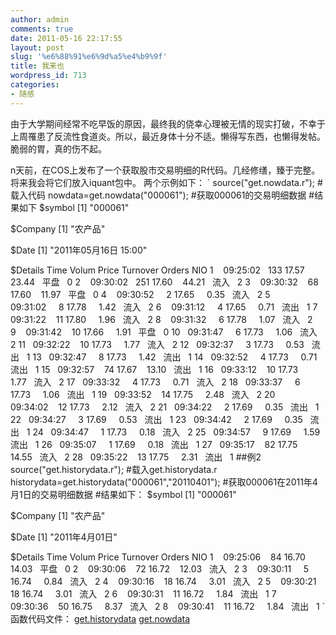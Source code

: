 ```yaml
---
author: admin
comments: true
date: 2011-05-16 22:17:55
layout: post
slug: '%e6%88%91%e6%9d%a5%e4%b9%9f'
title: 我来也
wordpress_id: 713
categories:
- 随感
---
```


由于大学期间经常不吃早饭的原因，最终我的侥幸心理被无情的现实打破，不幸于上周罹患了反流性食道炎。所以，最近身体十分不适。懒得写东西，也懒得发帖。脆弱的胃，真的伤不起。

n天前，在COS上发布了一个获取股市交易明细的R代码。几经修缮，臻于完整。将来我会将它们放入iquant包中。
两个示例如下：
`
source("get.nowdata.r");  #载入代码
nowdata=get.nowdata("000061");  #获取000061的交易明细数据
#结果如下
$symbol
[1] "000061"

$Company
[1] "农产品"

$Date
[1] "2011年05月16日 15:00"

$Details
Time Volum Price Turnover Orders NIO
1    09:25:02   133 17.57    23.44   平盘   0
2    09:30:02   251 17.60    44.21   流入   2
3    09:30:32    68 17.60    11.97   平盘   0
4    09:30:52     2 17.65     0.35   流入   2
5    09:31:02     8 17.78     1.42   流入   2
6    09:31:12     4 17.65     0.71   流出   1
7    09:31:22    11 17.80     1.96   流入   2
8    09:31:32     6 17.78     1.07   流入   2
9    09:31:42    10 17.66     1.91   平盘   0
10   09:31:47     6 17.73     1.06   流入   2
11   09:32:22    10 17.73     1.77   流入   2
12   09:32:37     3 17.73     0.53   流出   1
13   09:32:47     8 17.73     1.42   流出   1
14   09:32:52     4 17.73     0.71   流出   1
15   09:32:57    74 17.67    13.10   流出   1
16   09:33:12    10 17.73     1.77   流入   2
17   09:33:32     4 17.73     0.71   流入   2
18   09:33:37     6 17.73     1.06   流出   1
19   09:33:52    14 17.75     2.48   流入   2
20   09:34:02    12 17.73     2.12   流入   2
21   09:34:22     2 17.69     0.35   流出   1
22   09:34:27     3 17.69     0.53   流出   1
23   09:34:42     2 17.69     0.35   流出   1
24   09:34:47     1 17.73     0.18   流入   2
25   09:34:57     9 17.69     1.59   流出   1
26   09:35:07     1 17.69     0.18   流出   1
27   09:35:17    82 17.75    14.55   流入   2
28   09:35:22    13 17.75     2.31   流出   1
##例2
source("get.historydata.r"); #载入get.historydata.r
historydata=get.historydata("000061","20110401"); #获取000061在2011年4月1日的交易明细数据
#结果如下：
$symbol
[1] "000061"

$Company
[1] "农产品"

$Date
[1] "2011年4月01日"

$Details
Time Volum Price Turnover Orders NIO
1    09:25:06    84 16.70    14.03   平盘   0
2    09:30:06    72 16.72    12.03   流入   2
3    09:30:11     5 16.74     0.84   流入   2
4    09:30:16    18 16.74     3.01   流入   2
5    09:30:21    18 16.74     3.01   流入   2
6    09:30:31    11 16.72     1.84   流出   1
7    09:30:36    50 16.75     8.37   流入   2
8    09:30:41    11 16.72     1.84   流出   1
`
函数代码文件：
[get.historydata](http://yishuo.org/wp-content/uploads/2011/05/get.historydata.txt)
[get.nowdata](http://yishuo.org/wp-content/uploads/2011/05/get.nowdata.txt)
